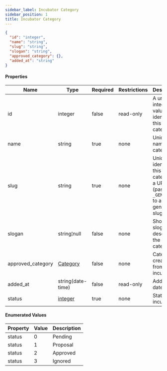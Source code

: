 ```yaml
---
sidebar_label: Incubator Category
sidebar_position: 1
title: Incubator Category
---
```


```json
{
  "id": "integer",
  "name": "string",
  "slug": "string",
  "slogan": "string",
  "approved_category": {},
  "added_at": "string"
}

```

#### Properties

|Name| Type                                               |Required|Restrictions| Description                                                                              |
|---|----------------------------------------------------|---|---|------------------------------------------------------------------------------------------|
|id| integer                                            |false|read-only| A unique integer value identifying this category                                         |
|name| string                                             |true|none| Unique name of the category                                                              |
|slug| string                                             |true|none| Unique slug identifying this category in a URL (pass `_GENERATE_` to auto generate slug) |
|slogan| string¦null                                        |false|none| Short slogan to describe the category                                                    |
|approved_category| [Category](/docs/apireference/v2/schemas/category) |false|none| Category created from incubator                                                          |
|added_at| string(date-time)                                  |false|read-only| Added at date time                                                                       |
|status| [integer](/docs/apireference/v2/schemas/incubator_category#enumerated-values)                                        |true|none| Status incubator                                                                         |

#### Enumerated Values

|Property|Value|Description|
|---|---|---|
|status|0|Pending|
|status|1|Proposal|
|status|2|Approved|
|status|3|Ignored|
